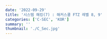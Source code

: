 ```yaml
---
date: '2022-09-29'
title: '시스템 해킹(7) : 해커스쿨 FTZ 레벨 8, 9'
categories: ['C-SEC', 'KOR']
summary: ''
thumbnail: './C_Sec.jpg'
---
```

